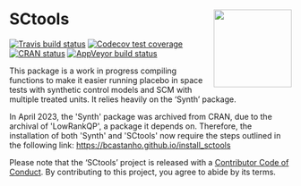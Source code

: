 
<!-- README.md is generated from README.Rmd. Please edit that file -->

# SCtools <a href='https://github.com/bcastanho/SCtools'><img src='man/figures/hexsticker.png' align="right" height="139" /></a>

<!-- badges: start -->

[![Travis build
status](https://travis-ci.org/medewitt/SCtools.svg?branch=master)](https://travis-ci.org/medewitt/SCtools)
[![Codecov test
coverage](https://codecov.io/gh/medewitt/SCtools/branch/master/graph/badge.svg)](https://app.codecov.io/gh/medewitt/SCtools?branch=master)
[![CRAN
status](https://www.r-pkg.org/badges/version/SCtools)](https://CRAN.R-project.org/package=SCtools)
[![AppVeyor build
status](https://ci.appveyor.com/api/projects/status/github/bcastanho/SCtools?branch=master&svg=true)](https://ci.appveyor.com/project/bcastanho/SCtools)
<!-- badges: end -->

This package is a work in progress compiling functions to make it easier
running placebo in space tests with synthetic control models and SCM
with multiple treated units. It relies heavily on the ‘Synth’ package.

In April 2023, the 'Synth' package was archived from CRAN, due to the archival of 'LowRankQP', a package it depends on. Therefore, the installation of both 'Synth' and 'SCtools' now require the steps outlined in the following link: https://bcastanho.github.io/install_sctools

Please note that the ‘SCtools’ project is released with a [Contributor
Code of
Conduct](https://github.com/bcastanho/SCtools/blob/master/CODE_OF_CONDUCT.md).
By contributing to this project, you agree to abide by its terms.
